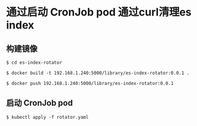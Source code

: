 # 通过启动 CronJob pod 通过curl清理es index

## 构建镜像
```
$ cd es-index-rotator

$ docker build -t 192.168.1.240:5000/library/es-index-rotator:0.0.1 .

$ docker push 192.168.1.240:5000/library/es-index-rotator:0.0.1
```

## 启动 CronJob pod
```
$ kubectl apply -f rotator.yaml
```

